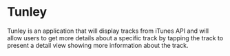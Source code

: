 # Tunley
 Tunley is an application that will display tracks from iTunes API and will allow users to get more details about a specific track by tapping the track to present a detail view showing more information about the track.
